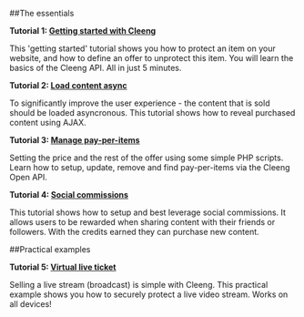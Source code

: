 
##The essentials

**Tutorial 1: [Getting started with Cleeng](Tutorials/01_Getting_started_with_Cleeng)**

This 'getting started' tutorial shows you how to protect an item on your website, and how to define an offer to unprotect this item. You will learn the basics of the Cleeng API. All in just 5 minutes.

**Tutorial 2: [Load content async](Tutorials/02_Loading_content_async)**

To significantly improve the user experience - the content that is sold should be loaded asyncronous. This tutorial shows how to reveal purchased content using AJAX. 

**Tutorial 3: [Manage pay-per-items](Tutorials/03_Manage_pay-per-items)**

Setting the price and the rest of the offer using some simple PHP scripts. Learn how to setup, update, remove and find pay-per-items via the Cleeng Open API.


**Tutorial 4: [Social commissions](Tutorials/04_Social_Commissions)**

This tutorial shows how to setup and best leverage social commissions. It allows users to be rewarded when sharing content with their friends or followers. With the credits earned they can purchase new content.

##Practical examples

**Tutorial 5: [Virtual live ticket](Tutorials/05_Virtual_live_ticket)**

Selling a live stream (broadcast) is simple with Cleeng. This practical example shows you how to securely protect a live video stream. Works on all devices!